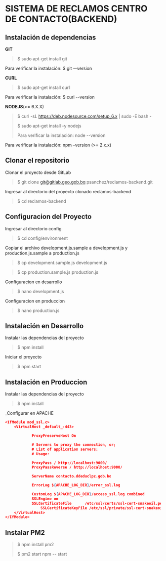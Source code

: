 # SISTEMA DE RECLAMOS CENTRO DE CONTACTO(BACKEND)

## Instalación de dependencias

**GIT**

> $ sudo apt-get install git

Para verificar la instalación: $ git --version

**CURL**

> $ sudo apt-get install curl

Para verificar la instalación: $ curl --version

**NODEJS**(>= 6.X.X)

> $ curl -sL https://deb.nodesource.com/setup_6.x | sudo -E bash -
>
> $ sudo apt-get install -y nodejs
>
> Para verificar la instalación: node --version

Para verificar la instalación: npm –version (>= 2.x.x)

## Clonar el repositorio

Clonar el proyecto desde GitLab

> $ git clone git@gitlab.geo.gob.bo:psanchez/reclamos-backend.git

Ingresar al directorio del proyecto clonado reclamos-backend

> $ cd reclamos-backend

## Configuracion del Proyecto

Ingresar al directorio config

> $ cd config/environment

Copiar el archivo development.js.sample a development.js y production.js.sample a production.js

> $ cp development.sample.js development.js

> $ cp production.sample.js production.js

Configuracion en desarrollo

> $ nano development.js

Configuracion en produccion

> $ nano production.js

## Instalación en Desarrollo

Instalar las dependencias del proyecto

> $ npm install

Iniciar el proyecto

> $ npm start

## Instalación en Produccion

Instalar las dependencias del proyecto

> $ npm install

_Configurar en APACHE

```json
<IfModule mod_ssl.c>
    <VirtualHost _default_:443>

            ProxyPreserveHost On

            # Servers to proxy the connection, or;
            # List of application servers:
            # Usage:

            ProxyPass / http://localhost:9000/
            ProxyPassReverse / http://localhost:9000/

            ServerName contacto.ddeduclpz.gob.bo

            ErrorLog ${APACHE_LOG_DIR}/error_ssl.log

            CustomLog ${APACHE_LOG_DIR}/access_ssl.log combined
            SSLEngine on
            SSLCertificateFile      /etc/ssl/certs/ssl-cert-snakeoil.pem
                SSLCertificateKeyFile /etc/ssl/private/ssl-cert-snakeoil.key
    </VirtualHost>
</IfModule>
```

## Instalar PM2

> $ npm install pm2
>
> $ pm2 start npm -- start
